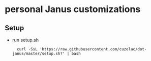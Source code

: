 # personal Janus customizations
## Setup

* run setup.sh

        curl -SsL 'https://raw.githubusercontent.com/cuzelac/dot-janus/master/setup.sh?' | bash
